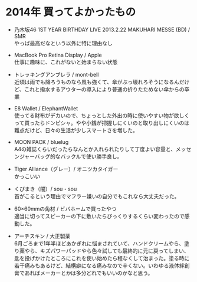 # 2014年 買ってよかったもの

- 乃木坂46 1ST YEAR BIRTHDAY LIVE 2013.2.22 MAKUHARI MESSE (BD) / SMR   
やっぱ最高だなという以外に特に理由なし

- MacBook Pro Retina Display / Apple   
仕事に趣味に、これがないと始まらない状態

- トレッキングアンブレラ / mont-bell   
近頃は雨でも降ろうものなら風も強くて、傘がぶっ壊れろそうになるんだけど、これと撥水するアウターの導入により普通の折りたためない傘からの卒業

- E8 Wallet / ElephantWallet   
使ってる財布がデカいので、ちょっとした外出の時に使いやすい物が欲しくって買ったらドンピシャ。やや小銭が把握しにくいのと取り出しにくいのは難点だけど、日々の生活が少しスマートさを増した。

- MOON PACK / bluelug   
A4の雑誌くらいだったらなんとか入れられたりして丁度よい容量と、メッセンジャーバッグ的なバックルで使い勝手良し。

- Tiger Alliance（グレー）/ オニツカタイガー    
かっこいい

- くびまき（闇）/ sou・sou   
首がこるという理由でマフラー嫌いの自分でもこれなら大丈夫だった。

- 60×60mmの角材 / ビバホームで買ったやつ   
適当に切ってスピーカーの下に敷いたらびっくりするくらい変わったので感動した。

- アーチスキン / 大正製薬   
6月ごろまで1年半ほどあかぎれに悩まされていて、ハンドクリームやら、塗り薬やら、キズパワーパッドやら色々試しても最終的に元に戻ってしまい、匙を投げかけたところにこれを使い始めたら程なくして治まった。塗る時に若干痛みもあるけど、結構癖になる痛みなので辛くない。いわゆる液体絆創膏であればメーカーとかは多分どれでもいいのかなと思う。
